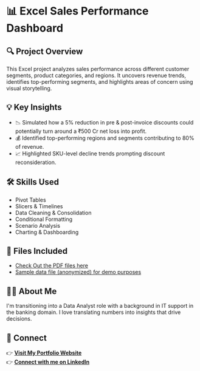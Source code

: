 # 📊 Excel Sales Performance Dashboard

## 🔍 Project Overview
This Excel project analyzes sales performance across different customer segments, product categories, and regions. It uncovers revenue trends, identifies top-performing segments, and highlights areas of concern using visual storytelling.

## 💡 Key Insights
- 📉 Simulated how a 5% reduction in pre & post-invoice discounts could potentially turn around a ₹500 Cr net loss into profit.
- 💰 Identified top-performing regions and segments contributing to 80% of revenue.
- 📈 Highlighted SKU-level decline trends prompting discount reconsideration.

## 🛠️ Skills Used
- Pivot Tables
- Slicers & Timelines
- Data Cleaning & Consolidation
- Conditional Formatting
- Scenario Analysis
- Charting & Dashboarding

## 📎 Files Included
- [Check Out the PDF files here](https://github.com/SENTHAMILAN27/Excel-Sales-Performance-Project/tree/5bdebe31654d3fd791414d510e63395ae7d74155/Sales%20Perfromance)
- [Sample data file (anonymized) for demo purposes](https://github.com/SENTHAMILAN27/Excel-Sales-Performance-Project/blob/5bdebe31654d3fd791414d510e63395ae7d74155/Sample%20data%20set/Customer%20and%20Market%20performance.xlsx)

## 👨‍💻 About Me
I'm transitioning into a Data Analyst role with a background in IT support in the banking domain. I love translating numbers into insights that drive decisions.

## 🔗 Connect
👉 **[Visit My Portfolio Website](https://codebasics.io/portfolio/SENTHAMILAN-A)**  
👉 **[Connect with me on LinkedIn](https://www.linkedin.com/in/senthamilan7/)**

